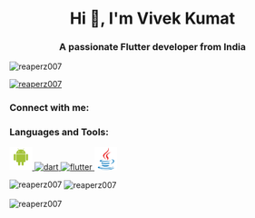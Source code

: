 <h1 align="center">Hi 👋, I'm Vivek Kumat</h1>
<h3 align="center">A passionate Flutter developer from India</h3>

<p align="left"> <img src="https://komarev.com/ghpvc/?username=reaperz007&label=Profile%20views&color=0e75b6&style=flat" alt="reaperz007" /> </p>

<p align="left"> <a href="https://github.com/ryo-ma/github-profile-trophy"><img src="https://github-profile-trophy.vercel.app/?username=reaperz007" alt="reaperz007" /></a> </p>

<h3 align="left">Connect with me:</h3>
<p align="left">
</p>

<h3 align="left">Languages and Tools:</h3>
<p align="left"> <a href="https://developer.android.com" target="_blank" rel="noreferrer"> <img src="https://raw.githubusercontent.com/devicons/devicon/master/icons/android/android-original-wordmark.svg" alt="android" width="40" height="40"/> </a> <a href="https://dart.dev" target="_blank" rel="noreferrer"> <img src="https://www.vectorlogo.zone/logos/dartlang/dartlang-icon.svg" alt="dart" width="40" height="40"/> </a> <a href="https://flutter.dev" target="_blank" rel="noreferrer"> <img src="https://www.vectorlogo.zone/logos/flutterio/flutterio-icon.svg" alt="flutter" width="40" height="40"/> </a> <a href="https://www.java.com" target="_blank" rel="noreferrer"> <img src="https://raw.githubusercontent.com/devicons/devicon/master/icons/java/java-original.svg" alt="java" width="40" height="40"/> </a> </p>

<p><img align="left" src="https://github-readme-stats.vercel.app/api/top-langs?username=reaperz007&show_icons=true&locale=en&layout=compact" alt="reaperz007" /></p>

<p>&nbsp;<img align="center" src="https://github-readme-stats.vercel.app/api?username=reaperz007&show_icons=true&locale=en" alt="reaperz007" /></p>

<p><img align="center" src="https://github-readme-streak-stats.herokuapp.com/?user=reaperz007&" alt="reaperz007" /></p>
